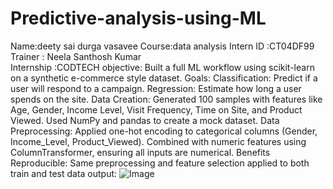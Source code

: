 # Predictive-analysis-using-ML
Name:deety sai durga vasavee
Course:data analysis
Intern ID :CT04DF99
Trainer : Neela Santhosh Kumar  
Internship :CODTECH
objective:
Built a full ML workflow using scikit-learn on a synthetic e-commerce style dataset.
Goals:
Classification: Predict if a user will respond to a campaign.
Regression: Estimate how long a user spends on the site.
Data Creation:
Generated 100 samples with features like Age, Gender, Income Level, Visit Frequency, Time on Site, and Product Viewed.
Used NumPy and pandas to create a mock dataset.
Data Preprocessing:
Applied one-hot encoding to categorical columns (Gender, Income_Level, Product_Viewed).
Combined with numeric features using ColumnTransformer, ensuring all inputs are numerical.
Benefits
Reproducible: Same preprocessing and feature selection applied to both train and test data
output:
![Image](https://github.com/user-attachments/assets/a598fb2a-eb3a-4487-8bfb-e4d9e452e6b1)


